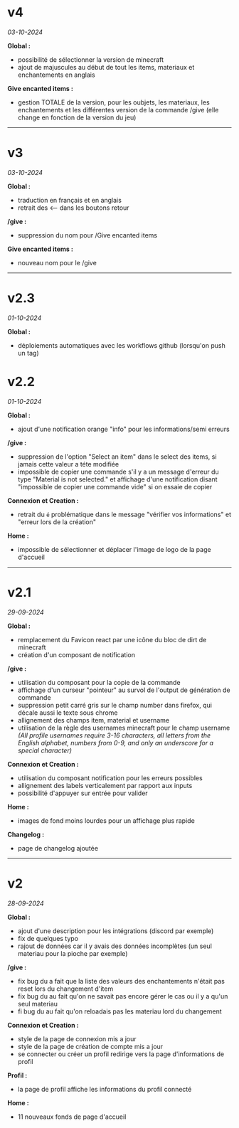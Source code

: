 # v4
*03-10-2024*

**Global :**

- possibilité de sélectionner la version de minecraft
- ajout de majuscules au début de tout les items, materiaux et enchantements en anglais

**Give encanted items :**

- gestion TOTALE de la version, pour les oubjets, les materiaux, les enchantements et les différentes version de la commande /give (elle change en fonction de la version du jeu)

___

# v3
*03-10-2024*

**Global :**

- traduction en français et en anglais
- retrait des <-- dans les boutons retour

**/give :**

- suppression du nom pour /Give encanted items

**Give encanted items :**

- nouveau nom pour le /give

___

# v2.3
*01-10-2024*

**Global :**

- déploiements automatiques avec les workflows github (lorsqu'on push un tag)

# v2.2
*01-10-2024*

**Global :**

- ajout d'une notification orange "info" pour les informations/semi erreurs

**/give :**

- suppression de l'option "Select an item" dans le select des items, si jamais cette valeur a téte modifiée
- impossible de copier une commande s'il y a un message d'erreur du type "Material is not selected." et affichage d'une notification disant "impossible de copier une commande vide" si on essaie de copier

**Connexion et Creation :**

- retrait du `é` problématique dans le message "vérifier vos informations" et "erreur lors de la création"

**Home :**

- impossible de sélectionner et déplacer l'image de logo de la page d'accueil

___

# v2.1 
*29-09-2024*

**Global :**

- remplacement du Favicon react par une icône du bloc de dirt de minecraft
- création d'un composant de notification

**/give :**

- utilisation du composant pour la copie de la commande
- affichage d'un curseur "pointeur" au survol de l'output de génération de commande
- suppression petit carré gris sur le champ number dans firefox, qui décale aussi le texte sous chrome
- allignement des champs item, material et username
- utilisation de la règle des usernames minecraft pour le champ username *(All profile usernames require 3-16
  characters, all letters from the English alphabet, numbers from 0-9, and only an underscore for a special character)*

**Connexion et Creation :**

- utilisation du composant notification pour les erreurs possibles
- allignement des labels verticalement par rapport aux inputs
- possibilité d'appuyer sur entrée pour valider

**Home :**

- images de fond moins lourdes pour un affichage plus rapide

**Changelog :**

- page de changelog ajoutée

___

# v2
*28-09-2024*

**Global :**

- ajout d'une description pour les intégrations (discord par exemple)
- fix de quelques typo
- rajout de données car il y avais des données incomplètes (un seul materiau pour la pioche par exemple)

**/give :**

- fix bug du a fait que la liste des valeurs des enchantements n'était pas reset lors du changement d'item
- fix bug du au fait qu'on ne savait pas encore gérer le cas ou il y a qu'un seul materiau
- fi bug du au fait qu'on reloadais pas les materiau lord du changement

**Connexion et Creation :**

- style de la page de connexion mis a jour
- style de la page de création de compte mis a jour
- se connecter ou créer un profil redirige vers la page d'informations de profil

**Profil :**

- la page de profil affiche les informations du profil connecté

**Home :**

- 11 nouveaux fonds de page d'accueil